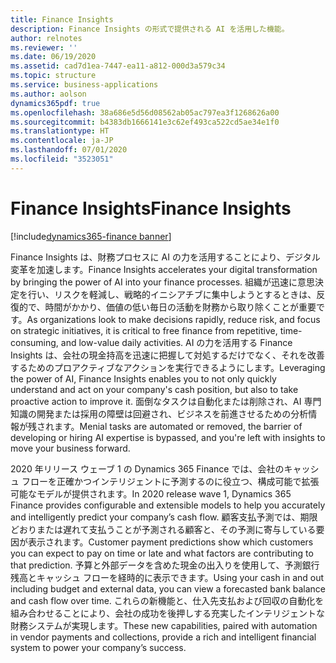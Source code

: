 ```yaml
---
title: Finance Insights
description: Finance Insights の形式で提供される AI を活用した機能。
author: relnotes
ms.reviewer: ''
ms.date: 06/19/2020
ms.assetid: cad7d1ea-7447-ea11-a812-000d3a579c34
ms.topic: structure
ms.service: business-applications
ms.author: aolson
dynamics365pdf: true
ms.openlocfilehash: 38a686e5d56d08562ab05ac797ea3f1268626a00
ms.sourcegitcommit: b4383db1666141e3c62ef493ca522cd5ae34e1f0
ms.translationtype: HT
ms.contentlocale: ja-JP
ms.lasthandoff: 07/01/2020
ms.locfileid: "3523051"
---
```

# <a name="finance-insights"></a><span data-ttu-id="cd9b0-103">Finance Insights</span><span class="sxs-lookup"><span data-stu-id="cd9b0-103">Finance Insights</span></span>

[!include[dynamics365-finance banner](../includes/dynamics365-finance.md)]

<!--structure start-->
<span data-ttu-id="cd9b0-104">Finance Insights は、財務プロセスに AI の力を活用することにより、デジタル変革を加速します。</span><span class="sxs-lookup"><span data-stu-id="cd9b0-104">Finance Insights accelerates your digital transformation by bringing the power of AI into your finance processes.</span></span> <span data-ttu-id="cd9b0-105">組織が迅速に意思決定を行い、リスクを軽減し、戦略的イニシアチブに集中しようとするときは、反復的で、時間がかかり、価値の低い毎日の活動を財務から取り除くことが重要です。</span><span class="sxs-lookup"><span data-stu-id="cd9b0-105">As organizations look to make decisions rapidly, reduce risk, and focus on strategic initiatives, it is critical to free finance from repetitive, time-consuming, and low-value daily activities.</span></span> <span data-ttu-id="cd9b0-106">AI の力を活用する Finance Insights は、会社の現金持高を迅速に把握して対処するだけでなく、それを改善するためのプロアクティブなアクションを実行できるようにします。</span><span class="sxs-lookup"><span data-stu-id="cd9b0-106">Leveraging the power of AI, Finance Insights enables you to not only quickly understand and act on your company's cash position, but also to take proactive action to improve it.</span></span> <span data-ttu-id="cd9b0-107">面倒なタスクは自動化または削除され、AI 専門知識の開発または採用の障壁は回避され、ビジネスを前進させるための分析情報が残されます。</span><span class="sxs-lookup"><span data-stu-id="cd9b0-107">Menial tasks are automated or removed, the barrier of developing or hiring AI expertise is bypassed, and you're left with insights to move your business forward.</span></span>  

<span data-ttu-id="cd9b0-108">2020 年リリース ウェーブ 1 の Dynamics 365 Finance では、会社のキャッシュ フローを正確かつインテリジェントに予測するのに役立つ、構成可能で拡張可能なモデルが提供されます。</span><span class="sxs-lookup"><span data-stu-id="cd9b0-108">In 2020 release wave 1, Dynamics 365 Finance provides configurable and extensible models to help you accurately and intelligently predict your company’s cash flow.</span></span> <span data-ttu-id="cd9b0-109">顧客支払予測では、期限どおりまたは遅れて支払うことが予測される顧客と、その予測に寄与している要因が表示されます。</span><span class="sxs-lookup"><span data-stu-id="cd9b0-109">Customer payment predictions show which customers you can expect to pay on time or late and what factors are contributing to that prediction.</span></span> <span data-ttu-id="cd9b0-110">予算と外部データを含めた現金の出入りを使用して、予測銀行残高とキャッシュ フローを経時的に表示できます。</span><span class="sxs-lookup"><span data-stu-id="cd9b0-110">Using your cash in and out including budget and external data, you can view a forecasted bank balance and cash flow over time.</span></span> <span data-ttu-id="cd9b0-111">これらの新機能と、仕入先支払および回収の自動化を組み合わせることにより、会社の成功を後押しする充実したインテリジェントな財務システムが実現します。</span><span class="sxs-lookup"><span data-stu-id="cd9b0-111">These new capabilities, paired with automation in vendor payments and collections, provide a rich and intelligent financial system to power your company’s success.</span></span>
<!--structure end-->



